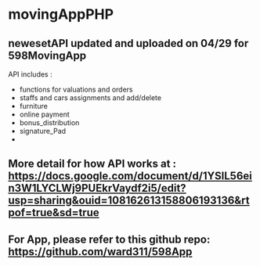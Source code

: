 # movingAppPHP

## newesetAPI updated and uploaded on 04/29 for 598MovingApp
API includes : 
* functions for valuations and orders
* staffs and cars assignments and add/delete
* furniture
* online payment
* bonus_distribution
* signature_Pad
* 
## More detail for how API works at : https://docs.google.com/document/d/1YSlL56ein3W1LYCLWj9PUEkrVaydf2i5/edit?usp=sharing&ouid=108162613158806193136&rtpof=true&sd=true
## For App, please refer to this github repo: https://github.com/ward311/598App
